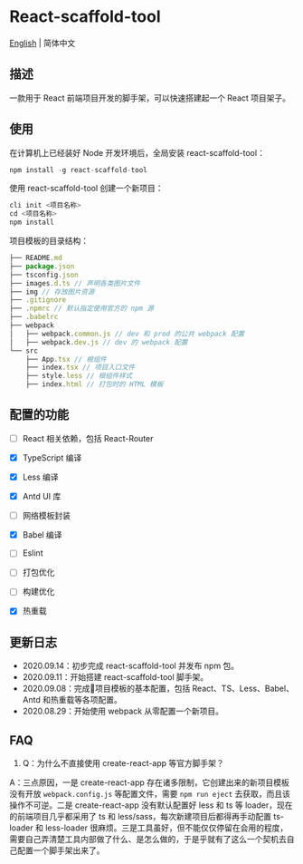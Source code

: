 # React-scaffold-tool

[English](https://github.com/DangoSky/react-scaffold-tool/blob/master/README_en.md) | 简体中文

## 描述

一款用于 React 前端项目开发的脚手架，可以快速搭建起一个 React 项目架子。

## 使用

在计算机上已经装好 Node 开发环境后，全局安装 react-scaffold-tool：

```js
npm install -g react-scaffold-tool
```

使用 react-scaffold-tool 创建一个新项目：

```js
cli init <项目名称>
cd <项目名称>
npm install
```

项目模板的目录结构：

```js
├── README.md
├── package.json
├── tsconfig.json
├── images.d.ts // 声明各类图片文件
├── img // 存放图片资源
├── .gitignore
├── .npmrc // 默认指定使用官方的 npm 源
├── .babelrc
├── webpack
│   ├── webpack.common.js // dev 和 prod 的公共 webpack 配置
│   ├── webpack.dev.js // dev 的 webpack 配置
└── src
    ├── App.tsx // 根组件
    ├── index.tsx // 项目入口文件
    ├── style.less // 根组件样式
    ├── index.html // 打包时的 HTML 模板
```

## 配置的功能

- [ ] React 相关依赖，包括 React-Router
- [x] TypeScript 编译
- [x] Less 编译
- [x] Antd UI 库
- [ ] 网络模板封装
- [x] Babel 编译
- [ ] Eslint
- [ ] 打包优化
- [ ] 构建优化
- [x] 热重载


## 更新日志

- 2020.09.14：初步完成 react-scaffold-tool 并发布 npm 包。
- 2020.09.11：开始搭建 react-scaffold-tool 脚手架。
- 2020.09.08：完成项目模板的基本配置，包括 React、TS、Less、Babel、Antd 和热重载等各项配置。
- 2020.08.29：开始使用 webpack 从零配置一个新项目。


## FAQ

1. Q：为什么不直接使用 create-react-app 等官方脚手架？

A：三点原因，一是 create-react-app 存在诸多限制，它创建出来的新项目模板没有开放 `webpack.config.js` 等配置文件，需要 `npm run eject` 去获取，而且该操作不可逆。二是 create-react-app 没有默认配置好 less 和 ts 等 loader，现在的前端项目几乎都采用了 ts 和 less/sass，每次新建项目后都得再手动配置 ts-loader 和 less-loader 很麻烦。三是工具虽好，但不能仅仅停留在会用的程度，需要自己弄清楚工具内部做了什么、是怎么做的，于是乎就有了这么一个契机去自己配置一个脚手架出来了。
